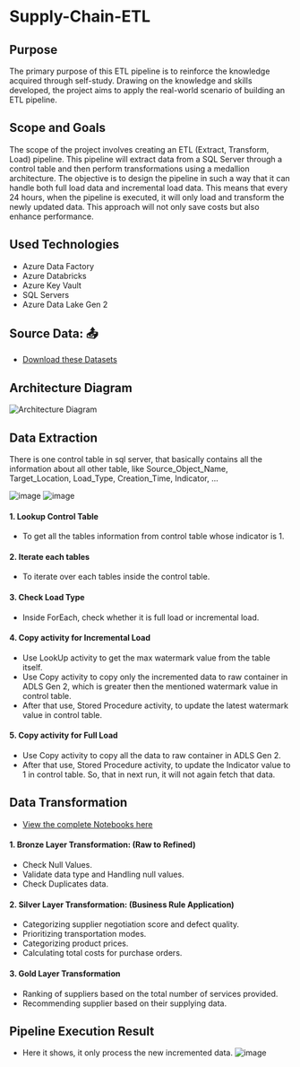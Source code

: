 # Supply-Chain-ETL

## Purpose

The primary purpose of this ETL pipeline is to reinforce the knowledge acquired through self-study. Drawing on the knowledge and skills developed, the project aims to apply the real-world scenario of building an ETL pipeline.

## Scope and Goals

The scope of the project involves creating an ETL (Extract, Transform, Load) pipeline. This pipeline will extract data from a SQL Server through a control table and then perform transformations using a medallion architecture. The objective is to design the pipeline in such a way that it can handle both full load data and incremental load data. This means that every 24 hours, when the pipeline is executed, it will only load and transform the newly updated data. This approach will not only save costs but also enhance performance.


## Used Technologies
- Azure Data Factory
- Azure Databricks
- Azure Key Vault
- SQL Servers
- Azure Data Lake Gen 2

## Source Data: 📤
- [Download these Datasets](https://github.com/ayush9892/Supply-Chain-ETL/tree/main/Datasets)

## Architecture Diagram

![Architecture Diagram](https://github.com/ayush9892/Supply-Chain-ETL/assets/85745368/baae07e1-b55c-48df-893c-6431fa7bda3c)

## Data Extraction

There is one control table in sql server, that basically contains all the information about all other table, like Source_Object_Name, Target_Location, Load_Type, Creation_Time, Indicator, ...

![image](https://github.com/ayush9892/Supply-Chain-ETL/assets/85745368/30f19975-cc2d-46d8-b542-ce51b3cdcd32)
![image](https://github.com/ayush9892/Supply-Chain-ETL/assets/85745368/17f9dc19-9b16-43e2-9e7f-8b8e040ad08c)


#### 1. Lookup Control Table

- To get all the tables information from control table whose indicator is 1.

#### 2. Iterate each tables

- To iterate over each tables inside the control table.

#### 3. Check Load Type

- Inside ForEach, check whether it is full load or incremental load.

#### 4. Copy activity for Incremental Load

- Use LookUp activity to get the max watermark value from the table itself.
- Use Copy activity to copy only the incremented data to raw container in ADLS Gen 2, which is greater then the mentioned watermark value in control table.
- After that use, Stored Procedure activity, to update the latest watermark value in control table.

#### 5. Copy activity for Full Load

- Use Copy activity to copy all the data to raw container in ADLS Gen 2.
- After that use, Stored Procedure activity, to update the Indicator value to 1 in control table. So, that in next run, it will not again fetch that data.


## Data Transformation

- [View the complete Notebooks here](https://github.com/ayush9892/Supply-Chain-ETL/tree/main/pyspark_notebooks)

#### 1. Bronze Layer Transformation: (Raw to Refined)

- Check Null Values.
- Validate data type and Handling null values.
- Check Duplicates data.

#### 2. Silver Layer Transformation: (Business Rule Application)

- Categorizing supplier negotiation score and defect quality.
- Prioritizing transportation modes.
- Categorizing product prices.
- Calculating total costs for purchase orders.

#### 3. Gold Layer Transformation

- Ranking of suppliers based on the total number of services provided.
- Recommending supplier based on their supplying data.

## Pipeline Execution Result
- Here it shows, it only process the new incremented data.
![image](https://github.com/ayush9892/Supply-Chain-ETL/assets/85745368/eef300ef-195e-4902-9e8a-c9f10e74965b)
